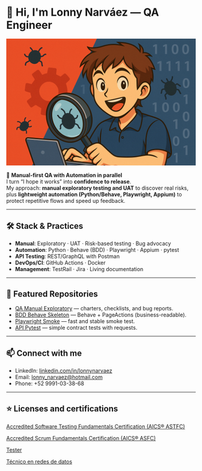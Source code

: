 # 👋 Hi, I'm Lonny Narváez — QA Engineer

![Banner](banner.png)

🚀 **Manual-first QA with Automation in parallel**  
I turn “I hope it works” into **confidence to release**.  
My approach: **manual exploratory testing and UAT** to discover real risks, plus **lightweight automation (Python/Behave, Playwright, Appium)** to protect repetitive flows and speed up feedback.

---

## 🛠️ Stack & Practices
- **Manual**: Exploratory · UAT · Risk-based testing · Bug advocacy  
- **Automation**: Python · Behave (BDD) · Playwright · Appium · pytest  
- **API Testing**: REST/GraphQL with Postman  
- **DevOps/CI**: GitHub Actions · Docker  
- **Management**: TestRail · Jira · Living documentation  

---

## 📂 Featured Repositories
- [QA Manual Exploratory](https://github.com/lonnynarvaez/qa-manual-exploratory) — charters, checklists, and bug reports.  
- [BDD Behave Skeleton](https://github.com/lonnynarvaez/qa-bdd-behave-skeleton) — Behave + PageActions (business-readable).  
- [Playwright Smoke](https://github.com/lonnynarvaez/qa-playwright-smoke) — fast and stable smoke test.  
- [API Pytest](https://github.com/lonnynarvaez/qa-api-pytest) — simple contract tests with requests.  

---

## 📫 Connect with me
- LinkedIn: [linkedin.com/in/lonnynarvaez](https://www.linkedin.com/in/lonnynarvaez/)  
- Email: lonny_narvaez@hotmail.com
- Phone: +52 9991-03-38-68

---

## ⭐ Licenses and certifications

[Accredited Software Testing Fundamentals Certification (AICS® ASTFC)](https://badgr.com/public/assertions/c83lPN2LQdmgJa_QSvBcTQ)

[Accredited Scrum Fundamentals Certification (AICS® ASFC)](https://badgr.com/public/assertions/gzt_h35mRcCZiN0jvuRYJg)

[Tester](https://capacitateparaelempleo.org/verifica/4686db65-f687-418b-9ab9-f91c949e57ff/dada7e82-0e84-42b5-99bd-a5ae49b9069b)

[Técnico en redes de datos](https://capacitateparaelempleo.org/verifica/4686db65-f687-418b-9ab9-f91c949e57ff/32e7e5cd-5f70-44ac-a3ce-3d37c4eb0832)

